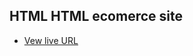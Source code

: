 ## HTML HTML ecomerce site

- [Vew live URL](https://nazmulhasanshefat.github.io/freshcartEcomerce/)